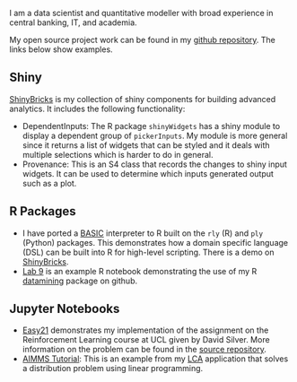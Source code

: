 I am a data scientist and quantitative modeller with broad experience in
central banking, IT, and academia. 

My open source project work can be found in my 
[github repository](https://github.com/paulemms). The links below show examples.

## Shiny

[ShinyBricks](http://109.228.61.191:3838/apps/shinyBricks/) is my collection of shiny components
for building advanced analytics. It includes the following functionality:

* DependentInputs: The R package `shinyWidgets` has a shiny module to display a dependent group of 
`pickerInputs`. My module is more general since it returns a list of widgets that can be styled and it
deals with multiple selections which is harder to do in general.
* Provenance: This is an S4 class that records the changes to shiny input widgets. It can be used to determine
which inputs generated output such as a plot. 

## R Packages

* I have ported a [BASIC](https://github.com/paulemms/basic) interpreter to R built on the `rly` (R) and `ply` (Python) packages.
This demonstrates how a domain specific language (DSL) can be built into R for high-level scripting. There is a demo on [ShinyBricks](http://3eeae56.online-server.cloud:3838/apps/shinyBricks/).
* [Lab 9](https://paulemms.github.io/notebooks/lab9.html) is an example R notebook
demonstrating the use of my R [datamining](https://github.com/paulemms/datamining) 
package on github.

## Jupyter Notebooks

* [Easy21](https://github.com/paulemms/Easy21Silver/blob/master/Easy21.ipynb) demonstrates my implementation of
the assignment on the Reinforcement Learning course at UCL given by David Silver. More information on the
problem can be found in the [source repository](https://github.com/paulemms/Easy21Silver).
* [AIMMS Tutorial](https://github.com/paulemms/LCA/blob/master/notebooks/AIMMS_Tutorial_Example.ipynb): This is
an example from my [LCA](https://github.com/paulemms/LCA/wiki) application that solves a distribution
problem using linear programming.



